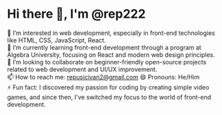 # Hi there 👋, I'm @rep222

👀 I’m interested in web development, especially in front-end technologies like HTML, CSS, JavaScript, React.  
🌱 I’m currently learning front-end development through a program at Algebra University, focusing on React and modern web design principles.  
💞️ I’m looking to collaborate on beginner-friendly open-source projects related to web development and UI/UX improvement.  
📫 How to reach me: repusicivan2@gmail.com
😄 Pronouns: He/Him  
⚡ Fun fact: I discovered my passion for coding by creating simple video games, and since then, I've switched my focus to the world of front-end development.

<!---
rep222/rep222 is a ✨ special ✨ repository because its `README.md` (this file) appears on your GitHub profile.
You can click the Preview link to take a look at your changes.
--->
